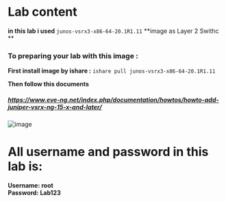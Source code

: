 
# Lab content

**in this lab i used** `junos-vsrx3-x86-64-20.1R1.11` **image as Layer 2 Swithc **

### To preparing your lab with this image : </br>

**First install image by ishare :** ` ishare pull junos-vsrx3-x86-64-20.1R1.11 ` </br>

**Then follow this documents** </br>

##### https://www.eve-ng.net/index.php/documentation/howtos/howto-add-juniper-vsrx-ng-15-x-and-later/ 

![image](https://user-images.githubusercontent.com/78827896/154631982-d99e68b4-a389-4478-83c1-fbab1b06c1ef.png) </br>

# All username and password in this lab is: </br>

**Username: root** </br>
**Password: Lab123** </br> 

































